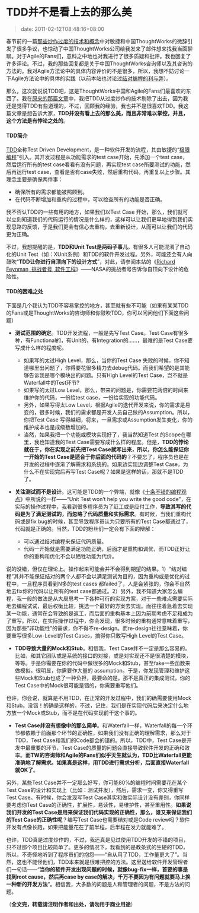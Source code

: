 # TDD并不是看上去的那么美
>date: 2011-02-12T08:48:16+08:00


春节前的一篇[那些炒作过度的技术和概念](https://coolshell.cn/articles/3609.html "那些炒作过度的技术和概念")中对敏捷和中国ThoughtWorks的微辞引发了很多争议，也惊动了中国ThoughtWorks公司给我发来了邮件想来找我当面聊聊。对于Agile的Fans们，意料之中地也对我进行了很多质疑和批评。我也回复了许多评论。不过，我的那些回复都是关于中国ThoughtWorks咨询师以及其咨询的方法的。我对Agile方法论中的具体内容评价的不是很多，所以，我想不妨讨论一下Agile方法论中的具体的实践（以前本站也讨论过[结对编程的利与弊](/2009/%E7%BB%93%E5%AF%B9%E7%BC%96%E7%A8%8B%E7%9A%84%E5%88%A9%E4%B8%8E%E5%BC%8A.md)）。


那么，这次就说说TDD吧，这是ThoughtWorks中国和Agile的Fans们最喜欢的东西了。我在[原来的那篇文章](https://coolshell.cn/articles/3609.html)中，我把TDD从过度炒作的技术剔除了出去，因为我还是觉得TDD有些道理的，不过，回顾我的经验，我也并不是很喜欢TDD。我这篇文章是想告诉大家，**TDD并没有看上去的那么美，而且非常难以掌控，并且，这个方法是有悖论之处的**。


#### TDD简介


[TDD](https://en.wikipedia.org/wiki/Test-driven_development)全称Test Driven Development，是一种软件开发的流程，其由敏捷的“[极限编程](https://en.wikipedia.org/wiki/Extreme_programming)”引入。其开发过程是从功能需求的test case开始，先添加一个test case，然后运行所有的test case看看有没有问题，再实现test case所要测试的功能，然后再运行test case，查看是否有case失败，然后重构代码，再重复以上步骤。其理念主要是确保两件事：


* 确保所有的需求都能被照顾到。
* 在代码不断增加和重构的过程中，可以检查所有的功能是否正确。


我不否认TDD的一些有用的地方，如果我们以Test Case 开始，那么，我们就可以立刻知道我们的代码运行的情况是什么样的，这样可以让我们更早地得到我们实现思路的反馈，于是我们更会有信心去重构，去重新设计，从而可以让我们的代码更为正确。


不过，我想提醒的是，**TDD和Unit Test是两码子事儿**。有很多人可能混淆了自动化的Unit Test（如：XUnit系例）和TDD的软件开发过程。另外，可能还会有人向鼓吹“**TDD让你进行自顶向下的设计方式**”，对此，请参阅本站的《[Richard Feynman, 挑战者号, 软件工程](https://coolshell.cn/articles/1654.html)》——NASA的挑战者号告诉你自顶向下设计的危险性。


#### TDD的困难之处


下面是几个我认为TDD不容易掌控的地方，甚至就有些不可能（如果有某某TDD的Fans或是ThoughtWorks的咨询师和你鼓吹TDD，你可以问问他们下面这些问题）


* **测试范围的确定**。TDD开发流程，一般是先写Test Case。Test Case有很多种，有Functional的，有Unit的，有Integration的……，最难的是Test Case要写成什么样的程度呢。  




	+ 如果写的太过High Level，那么，当你的Test Case 失败的时候，你不知道哪里出问题了，你得要花很多精力去debug代码。而我们希望的是其能够告诉我是哪个模块出的问题。只有High Level的Test Case，岂不就是Waterfall中的Test环节?
	+ 如果写的太过Low Level，那么，带来的问题是，你需要花两倍的时间来维护你的代码，一份给test case，一份给实现的功能代码。
	+ 另外，如果写得太Low Level，根据Agile的迭代开发来说，你的需求是易变的，很多时候，我们的需求都是开发人员自己做的Assumption。所以，你把Test Case 写得越细，将来，一旦需求或Assumption发生变化，你的维护成本也是成级数增加的。
	+ 当然，如果我把一个功能或模块实现好了，我当然知道Test 的Scope在哪里，我也知道我的Test Case需要写成什么样的程度。但是，**TDD的悖论就在于，你在实现之前先把Test Case就写出来，所以，你怎么能保证你一开始的Test Case是适合于你后面的代码的**？不要忘了，程序员也是在开发的过程中逐渐了解需求和系统的。如果边实现边调整Test Case，为什么不在实现完后再写Test Case呢？如果是这样的话，那就不是TDD了。


* **关注测试而不是设计**。这可能是TDD的一个弊端，就像《[十条不错的编程观点](https://coolshell.cn/articles/2424.html "十条不错的编程观点")》中所说的一样——“Unit Test won’t help you write the good code”，在实际的操作过程中，我看到很多程序员为了赶工或是应付工作，**导致其写的代码是为了满足测试的，而忽略了代码质量和实际需求**。有时候，当我们重构代码或是fix bug的时候，甚至导致程序员认为只要所有的Test Case都通过了，代码就是正确的。当然，TDD的粉丝们一定会有下面的辩解：


	+ 可以通过结对编程来保证代码质量。
	+ 代码一开始就是需要满足功能正确，后面才是重构和调优，而TDD正好让你的重构和优化不会以牺牲功能为代价。


说的没错，但仅在理论上。操作起来可能会并不会得到期望的结果。1）“结对编程”其并不能保证结对的两个人都不会以满足测试为目的，因为重构或是优化的过程中，一旦程序员看到N多的test cases 都failed了，人是会紧张的，你会不自然地去fix你的代码以让所有的test case都通过。2）另外，我不知道大家怎么编程，我一般的做法是从大局思考一下各种可行的实现方案，对于一些难点需要实际地去编程试试，最后权衡比较，挑选一个最好的方案去实现。而往往着急着去实现某一功能，通常在会导致的是返工，而后面的重构基本上因为前期考虑不足和成为了重写。所以，在实际操作过程中，你会发现，很多时候的重构通常意味着重写，因为那些”非功能性”的需求，你不得不re-design。而re-design往往意味着，你要重写很多Low-Level的Test Cases，搞得你只敢写High Level的Test Case。



* **TDD导致大量的Mock和Stub**。相信我，Test Case并不一定是那么容易的。比如，和其它团队或是系统的接口的对接，或是对实现还不是很清楚的模块，等等。于是你需要在你的代码中做很多的Mock和Stub，甚至fake一些函数来做模拟，很明显，你需要作大量的 assumption。于是，你发现管理和维护这些Mock和Stub也成了一种负担，最要命的是，那不是真正的集成测试，你的Test Case中的Mock很可能是错的，你需要重写他们。


也许，你会说，就算是不用TDD，在正常的开发过程中，我们的确需要使用Mock和Stub。没错！的确是这样的，不过，记住，我们是在实现代码后来决定什么地方放一个Mock或Stub，而不是在代码实现前干这个事的。


* **Test Case并没有想像中的那么简单**。和Waterfall一样，Waterfall的每一个环节都依赖于前面那个环节的正确性，如果我们没有正确的理解需求，那么对于TDD，Test Case和我们的Code都会的错的。所以，TDD中，Test Case是开发中最重要的环节，Test Case的质量的问题会直接导致软件开发的正确和效率。**而TW的咨询师和Agile的Fans们似乎天生就认为，TDD比Waterfall更能准确地了解需求。如果真是这样，用TDD进行需求分析，后面直接Waterfall就OK了**。


另外，某些Test Case并不一定那么好写，你可能80%的编程时间需要花在某个Test Case的设计和实现上（比如：测试并发），然后，需求一变，你又得重写Test Case。有时候，你会发现写Test Case其实和做实际设计没有差别，你同样要考虑你Test Case的正确性，扩展性，易读性，易维护性，甚至重用性。**如果说我们开发的Test Case是用来保证我们代码实现的正确性，那么，谁又来保证我们的Test Case的正确性呢**？编写Test Case也需要结对或是Code review吗？软件开发有点像长跑，如果把能量花在了前半程，后半程在发力就能难了。


也许，TDD真是过度炒作的，不过，我还真是见过使用TDD开发的不错的项目，只不过那个项目比较简单了。更多的情况下，我看到的是教条式的生硬的TDD，所以，不奇怪地听到了程序员们的抱怨——“自从用了TDD，工作量更大了”。当然，这也不能怪他们，TDD本来就是很难把控的方法。这里送给软件开发管理者们一句话——“**当你的软件开发出现问题的时候，就像bug-fix一样，首要的事是找到root cause，然后再case by case的解决，千万不要因为有问题就要马上换一种新的开发方法**”。相信我，大多数的问题是人和管理者的问题，不是方法的问题。


（**全文完，转载请注明作者和出处，请勿用于商业用途**）




